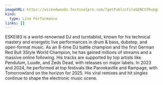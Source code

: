 ```yaml
---
imageURL: https://wickedwoods.festivalpro.com/?getPublicFile&ENCSTR=pgwNvizseFnCpEwNMuYV
kind:
  type: Live Performance
links: []
---
```

ESKEI83 is a world-renowned DJ and turntablist, known for his technical mastery and energetic live performances in drum & bass, dubstep, and open-format music. As an 8-time DJ battle champion and the first German Red Bull 3Style World Champion, he has gained millions of streams and a massive online following. His tracks are supported by top artists like Pendulum, Luude, and Zeds Dead, with releases on major labels. In 2023 and 2024, he performed at top festivals like Parookaville and Rampage, with Tomorrowland on the horizon for 2025. His viral remixes and hit singles continue to shape the electronic music scene.